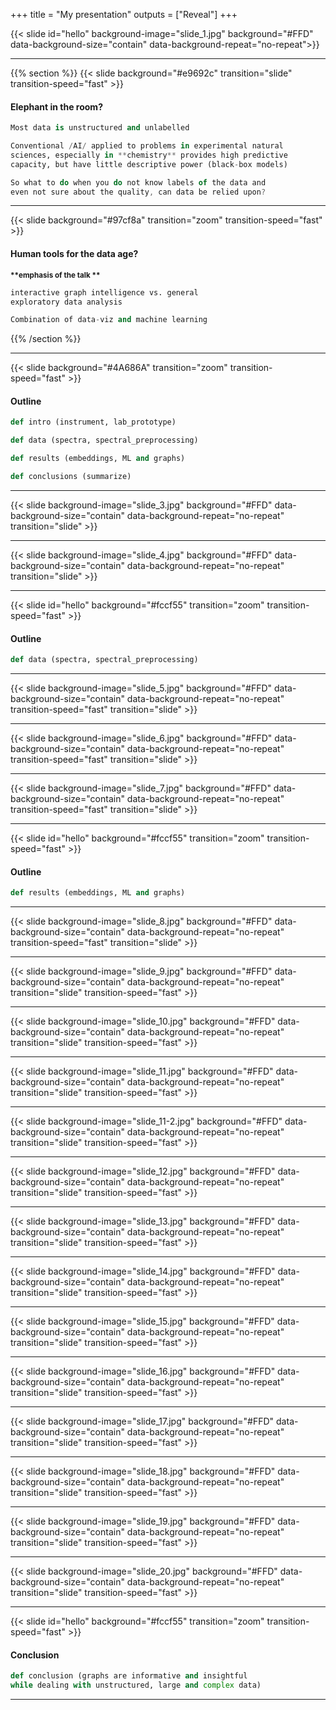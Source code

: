 +++
title = "My presentation"
outputs = ["Reveal"]
+++

{{< slide id="hello" background-image="slide_1.jpg" background="#FFD" data-background-size="contain"
data-background-repeat="no-repeat">}}

---

{{% section %}}
{{< slide background="#e9692c" transition="slide" transition-speed="fast" >}}

#### Elephant in the room?

```python
Most data is unstructured and unlabelled
```

```python
Conventional /AI/ applied to problems in experimental natural
sciences, especially in **chemistry** provides high predictive
capacity, but have little descriptive power (black-box models)
```

```javascript
So what to do when you do not know labels of the data and
even not sure about the quality, can data be relied upon?
```

---

{{< slide background="#97cf8a" transition="zoom" transition-speed="fast" >}}

#### Human tools for the data age?

<small><b>\*\*emphasis of the talk \*\*</b></small>

```python
interactive graph intelligence vs. general
exploratory data analysis
```

```python
Combination of data-viz and machine learning
```

{{% /section %}}

---

{{< slide background="#4A686A" transition="zoom" transition-speed="fast" >}}

#### Outline

```python
def intro (instrument, lab_prototype)
```

```python
def data (spectra, spectral_preprocessing)
```

```python
def results (embeddings, ML and graphs)
```

```python
def conclusions (summarize)
```

---

{{< slide background-image="slide_3.jpg" background="#FFD"
data-background-size="contain"
data-background-repeat="no-repeat"
transition="slide" >}}

---

{{< slide background-image="slide_4.jpg" background="#FFD"
data-background-size="contain"
data-background-repeat="no-repeat"
transition="slide" >}}

---

{{< slide id="hello" background="#fccf55" transition="zoom" transition-speed="fast" >}}

#### Outline

```python
def data (spectra, spectral_preprocessing)
```

---

{{< slide background-image="slide_5.jpg" background="#FFD" data-background-size="contain"
data-background-repeat="no-repeat"
transition-speed="fast"
transition="slide" >}}

---

{{< slide background-image="slide_6.jpg" background="#FFD" data-background-size="contain"
data-background-repeat="no-repeat"
transition-speed="fast"
transition="slide" >}}

---

{{< slide background-image="slide_7.jpg" background="#FFD" data-background-size="contain"
data-background-repeat="no-repeat"
transition-speed="fast"
transition="slide" >}}

---

{{< slide id="hello" background="#fccf55" transition="zoom" transition-speed="fast" >}}

#### Outline

```python
def results (embeddings, ML and graphs)
```

---

{{< slide background-image="slide_8.jpg" background="#FFD" data-background-size="contain"
data-background-repeat="no-repeat"
transition-speed="fast"
transition="slide" >}}

---

{{< slide background-image="slide_9.jpg" background="#FFD" data-background-size="contain"
data-background-repeat="no-repeat"
transition="slide"
transition-speed="fast" >}}

---

{{< slide background-image="slide_10.jpg" background="#FFD" data-background-size="contain"
data-background-repeat="no-repeat"
transition="slide"
transition-speed="fast" >}}

---

{{< slide background-image="slide_11.jpg" background="#FFD" data-background-size="contain"
data-background-repeat="no-repeat"
transition="slide"
transition-speed="fast" >}}

---

{{< slide background-image="slide_11-2.jpg" background="#FFD" data-background-size="contain"
data-background-repeat="no-repeat"
transition="slide"
transition-speed="fast" >}}

---

{{< slide background-image="slide_12.jpg" background="#FFD" data-background-size="contain"
data-background-repeat="no-repeat"
transition="slide"
transition-speed="fast" >}}

---

{{< slide background-image="slide_13.jpg" background="#FFD" data-background-size="contain"
data-background-repeat="no-repeat"
transition="slide"
transition-speed="fast" >}}

---

{{< slide background-image="slide_14.jpg" background="#FFD" data-background-size="contain"
data-background-repeat="no-repeat"
transition="slide"
transition-speed="fast" >}}

---

{{< slide background-image="slide_15.jpg" background="#FFD" data-background-size="contain"
data-background-repeat="no-repeat"
transition="slide"
transition-speed="fast" >}}

---

{{< slide background-image="slide_16.jpg" background="#FFD" data-background-size="contain"
data-background-repeat="no-repeat"
transition="slide"
transition-speed="fast" >}}

---

{{< slide background-image="slide_17.jpg" background="#FFD" data-background-size="contain"
data-background-repeat="no-repeat"
transition="slide"
transition-speed="fast" >}}

---

{{< slide background-image="slide_18.jpg" background="#FFD" data-background-size="contain"
data-background-repeat="no-repeat"
transition="slide"
transition-speed="fast" >}}

---

{{< slide background-image="slide_19.jpg" background="#FFD" data-background-size="contain"
data-background-repeat="no-repeat"
transition="slide"
transition-speed="fast" >}}

---

{{< slide background-image="slide_20.jpg" background="#FFD" data-background-size="contain"
data-background-repeat="no-repeat"
transition="slide"
transition-speed="fast" >}}

---

{{< slide id="hello" background="#fccf55" transition="zoom" transition-speed="fast" >}}

#### Conclusion

```python
def conclusion (graphs are informative and insightful
while dealing with unstructured, large and complex data)
```

---
